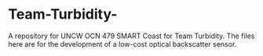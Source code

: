 # Team-Turbidity-
A repository for UNCW OCN 479 SMART Coast for Team Turbidity. The files here are for the development of a low-cost optical backscatter sensor. 
